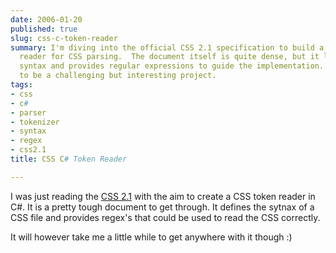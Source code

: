```yaml
---
date: 2006-01-20
published: true
slug: css-c-token-reader
summary: I'm diving into the official CSS 2.1 specification to build a C# based token
  reader for CSS parsing.  The document itself is quite dense, but it lays out the
  syntax and provides regular expressions to guide the implementation.  This is going
  to be a challenging but interesting project.
tags:
- css
- c#
- parser
- tokenizer
- syntax
- regex
- css2.1
title: CSS C# Token Reader

---
```

I was just reading the <a href="http://www.w3.org/TR/CSS21/syndata.html#tokenization">CSS 2.1</a> with the aim to create a CSS token reader in C#.  It is a pretty tough document to get through.  It defines the sytnax of a CSS file and provides regex's that could be used to read the CSS correctly.<p />It will however take me a little while to get anywhere with it though :)<p />

